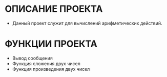 # ОПИСАНИЕ ПРОЕКТА 
- Данный проект служит для вычислений арифметических действий.

# ФУНКЦИИ ПРОЕКТА
- Вывод сообщения 
- Функция сложения двух чисел
- Функция произведения двух чисел

